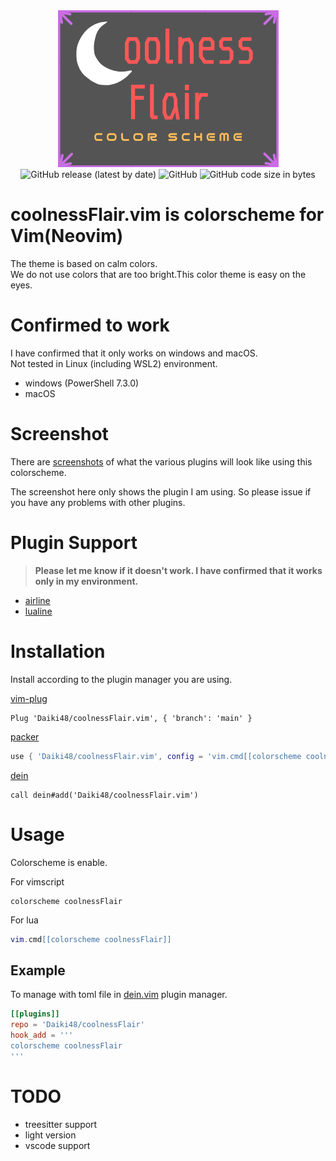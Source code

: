 <div align="center">
  <img src="./static/coolnessFlair.png" alt="logo">
</div>

<div align="center">
  <img alt="GitHub release (latest by date)" src="https://img.shields.io/github/v/release/Daiki48/coolnessFlair.vim">
  <img alt="GitHub" src="https://img.shields.io/github/license/Daiki48/coolnessFlair.vim">
  <img alt="GitHub code size in bytes" src="https://img.shields.io/github/languages/code-size/Daiki48/coolnessFlair.vim">
</div>

# coolnessFlair.vim is colorscheme for Vim(Neovim)

The theme is based on calm colors.  
We do not use colors that are too bright.This color theme is easy on the eyes.

# Confirmed to work

I have confirmed that it only works on windows and macOS.  
Not tested in Linux (including WSL2) environment.

- windows (PowerShell 7.3.0)
- macOS

# Screenshot

There are [screenshots](https://github.com/Daiki48/coolnessFlair.vim/tree/main/screenshot) of what the various plugins will look like using this colorscheme.

The screenshot here only shows the plugin I am using. So please issue if you have any problems with other plugins.

# Plugin Support

> **Please let me know if it doesn't work. I have confirmed that it works only in my environment.**

- [airline](https://github.com/vim-airline/vim-airline)
- [lualine](https://github.com/nvim-lualine/lualine.nvim)

# Installation

Install according to the plugin manager you are using.

[vim-plug](https://github.com/junegunn/vim-plug)

```vim
Plug 'Daiki48/coolnessFlair.vim', { 'branch': 'main' }
```

[packer](https://github.com/wbthomason/packer.nvim)

```lua
use { 'Daiki48/coolnessFlair.vim', config = 'vim.cmd[[colorscheme coolnessFlair]]' }
```

[dein](https://github.com/Shougo/dein.vim)

```vim
call dein#add('Daiki48/coolnessFlair.vim')
```

# Usage

Colorscheme is enable.

For vimscript

```vim
colorscheme coolnessFlair
```

For lua

```lua
vim.cmd[[colorscheme coolnessFlair]]
```

## Example

To manage with toml file in [dein.vim](https://github.com/Shougo/dein.vim) plugin manager.

```toml
[[plugins]]
repo = 'Daiki48/coolnessFlair'
hook_add = '''
colorscheme coolnessFlair
'''
```

# TODO

- treesitter support
- light version
- vscode support
